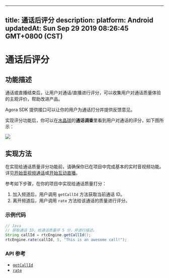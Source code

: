 
---
title: 通话后评分
description: 
platform: Android
updatedAt: Sun Sep 29 2019 08:26:45 GMT+0800 (CST)
---
# 通话后评分
## 功能描述
通话或直播结束后，让用户对通话/直播进行评分，可以收集用户对通话质量体验的主观评价，帮助改进产品。

Agora SDK 提供接口可以让你的用户为通话打分并提供反馈意见。

实现评分功能后，你可以在[水晶球](../../cn/Voice/aa_guide.md)的**通话调查**里看到用户对通话的评分，如下图所示：

![](https://web-cdn.agora.io/docs-files/1545801192291)

## 实现方法

在实现给通话质量评分功能前，请确保你已在项目中完成基本的实时音视频功能。详见[开始音视频通话](../../cn/Voice/start_call_android.md)或[开始互动直播](../../cn/Voice/start_live_android.md)。

参考如下步骤，在你的项目中实现给通话质量打分：

1. 加入频道后，用户调用 `getCallId` 方法获取当前通话 ID。
2. 离开频道后，用户调用 `rate` 方法给该通话的质量进行评分。

### 示例代码

```java
// Java
// 获取通话 ID，给通话质量评 5 分，并进行描述。
String callId = rtcEngine.getCallId();
rtcEngine.rate(callId, 5, "This is an awesome call!");
```

### API 参考

- [`getCallId`](https://docs.agora.io/cn/Voice/API%20Reference/java/classio_1_1agora_1_1rtc_1_1_rtc_engine.html#aa4d80e8de0e8ae4d2fd3f153945d289f)
- [`rate`](https://docs.agora.io/cn/Voice/API%20Reference/java/classio_1_1agora_1_1rtc_1_1_rtc_engine.html#ab7083355af531cc43d455024bd1f7662)



